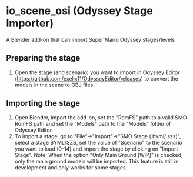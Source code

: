 # io_scene_osi (Odyssey Stage Importer)
A Blender add-on that can import Super Mario Odyssey stages/levels

## Preparing the stage
1. Open the stage (and scenario) you want to import in Odyssey Editor (https://github.com/exelix11/OdysseyEditor/releases) to convert the models in the scene to OBJ files.

## Importing the stage
1. Open Blender, import the add-on, set the "RomFS" path to a valid SMO RomFS path and set the "Models" path to the "Models" folder of Odyssey Editor.
2. To import a stage, go to "File"->"Import"->"SMO Stage (.byml/.szs)", select a stage BYML/SZS, set the value of "Scenario" to the scenario you want to load (0-14) and import the stage by clicking on "Import Stage".
Note: When the option "Only Main Ground [WIP]" is checked, only the main ground models will be imported. This feature is still in development and only works for some stages.
